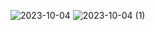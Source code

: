 ![2023-10-04](https://github.com/Addarshkumar/nand-to-tetris-project4.1/assets/142793710/dceb24d1-a371-46e0-8e18-2277c6093de2)
![2023-10-04 (1)](https://github.com/Addarshkumar/nand-to-tetris-project4.1/assets/142793710/cf4b2413-0691-4853-ac4a-927e941ad75f)
